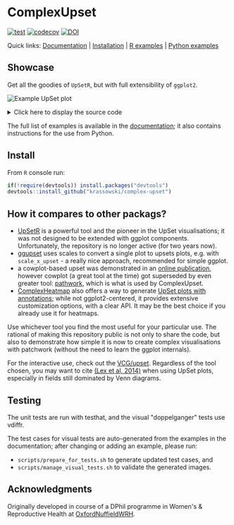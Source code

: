 # ComplexUpset

[![test](https://github.com/krassowski/complex-upset/workflows/test/badge.svg)](https://github.com/krassowski/complex-upset/actions?query=workflow%3Atest)
[![codecov](https://codecov.io/gh/krassowski/complex-upset/branch/master/graph/badge.svg)](https://codecov.io/gh/krassowski/complex-upset)
[![DOI](https://zenodo.org/badge/236336935.svg)](https://zenodo.org/badge/latestdoi/236336935)

Quick links: [Documentation](https://krassowski.github.io/complex-upset/) | [Installation](https://github.com/krassowski/complex-upset#Install) | [R examples](https://krassowski.github.io/complex-upset/articles/Examples_R.html) | [Python examples](https://krassowski.github.io/complex-upset/articles/Examples_Python.html)

## Showcase

Get all the goodies of `UpSetR`, but with full extensibility of `ggplot2`. 

![Example UpSet plot](https://raw.githubusercontent.com/krassowski/complex-upset/master/movies.png)

<details>
    <summary>Click here to display the source code</summary>

```R
library(ggplot2)
library(ComplexUpset)

if(!require(ggplot2movies)) install.packages('ggplot2movies')
movies = ggplot2movies::movies
genres = c('Action', 'Animation', 'Comedy', 'Drama', 'Documentary', 'Romance')

upset(
    movies,
    genres,
    annotations = list(
        'Length'=list(
            aes=aes(x=intersection, y=length),
            geom=geom_boxplot()
        ),
        'Rating'=list(
            aes=aes(x=intersection, y=rating),
            geom=list(
                # if you do not want to install ggbeeswarm, you can use geom_jitter
                ggbeeswarm::geom_quasirandom(aes(color=log10(votes))),
                geom_violin(width=1.1, alpha=0.5)
            )
        )
    ),
    queries=list(
        upset_query(
            intersect=c('Drama', 'Comedy'),
            color='red',
            fill='red',
            only_components=c('intersections_matrix', 'Intersection size')
        ),
        upset_query(
            set='Drama',
            fill='blue'
        ),
        upset_query(
            intersect=c('Romance', 'Drama'),
            fill='yellow',
            only_components=c('Length')
        )
    ),
    min_size=10,
    width_ratio=0.1
)
```

</details>


The full list of examples is available in the [documentation](https://krassowski.github.io/complex-upset/articles/Examples_Python.html); it also contains instructions for the use from Python.

## Install

From `R` console run:

```R
if(!require(devtools)) install.packages("devtools")
devtools::install_github("krassowski/complex-upset")
```

## How it compares to other packags?

- [UpSetR](https://github.com/hms-dbmi/UpSetR) is a powerful tool and the pioneer in the UpSet visualisations; it was not designed to be extended with ggplot components. Unfortunately, the repository is no longer active (for two years now).
- [ggupset](https://github.com/const-ae/ggupset) uses scales to convert a single plot to upsets plots, e.g. with `scale_x_upset` - a really nice approach, recommended for simple ggplot.
- a cowplot-based upset was demonstrated in an [online publication](https://rpubs.com/alexeilutay/upsetr), however cowplot (a great tool at the time) got superseded by even greater tool: [pathwork](https://github.com/thomasp85/patchwork), which is what is used by ComplexUpset.
- [ComplexHeatmap](https://github.com/jokergoo/ComplexHeatmap) also offers a way to generate [UpSet plots with annotations](https://jokergoo.github.io/ComplexHeatmap-reference/book/upset-plot.html); while not ggplot2-centered, it provides extensive customization options, with a clear API. It may be the best choice if you already use it for heatmaps.

Use whichever tool you find the most useful for your particular use. The rational of making this repository public is not only to share the code, but also to demonstrate how simple it is now to create complex visualisations with patchwork (without the need to learn the ggplot internals).

For the interactive use, check out the [VCG/upset](https://github.com/VCG/upset). Regardless of the tool chosen, you may want to cite [(Lex et al, 2014)](https://dx.doi.org/10.1109/TVCG.2014.2346248) when using UpSet plots, especially in fields still dominated by Venn diagrams.

## Testing

The unit tests are run with testhat, and the visual "doppelganger" tests use vdiffr.

The test cases for visual tests are auto-generated from the examples in the documentation; after changing or adding an example, please run:

- `scripts/prepare_for_tests.sh` to generate updated test cases, and
- `scripts/manage_visual_tests.sh` to validate the generated images.

## Acknowledgments

Originally developed in course of a DPhil programme in Women's & Reproductive Health at [OxfordNuffieldWRH](https://github.com/OxfordNuffieldWRH).
